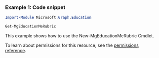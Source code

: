 ### Example 1: Code snippet

```powershellImport-Module Microsoft.Graph.Education

Get-MgEducationMeRubric
```
This example shows how to use the New-MgEducationMeRubric Cmdlet.
To learn about permissions for this resource, see the [permissions reference](/graph/permissions-reference).

